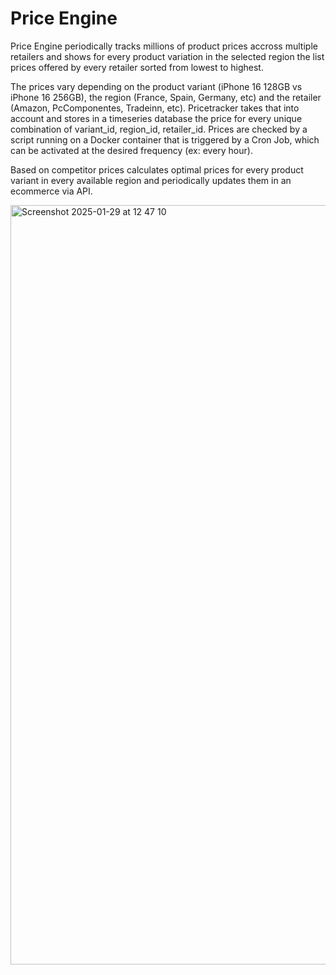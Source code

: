 # Price Engine

Price Engine periodically tracks millions of product prices accross multiple retailers and shows for every product variation in the selected region the list prices offered by every retailer sorted from lowest to highest.

The prices vary depending on the product variant (iPhone 16 128GB vs iPhone 16 256GB), the region (France, Spain, Germany, etc) and the retailer (Amazon, PcComponentes, Tradeinn, etc). Pricetracker takes that into account and stores in a timeseries database the price for every unique combination of variant_id, region_id, retailer_id. Prices are checked by a script running on a Docker container that is triggered by a Cron Job, which can be activated at the desired frequency (ex: every hour).

Based on competitor prices calculates optimal prices for every product variant in every available region and periodically updates them in an ecommerce via API.

<img width="1215" alt="Screenshot 2025-01-29 at 12 47 10" src="https://github.com/user-attachments/assets/41d4d71d-4149-4a99-9a5e-e9e95bac864d" />
